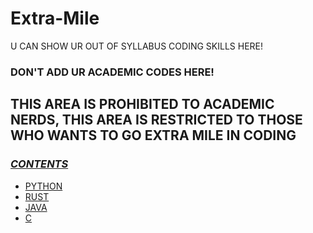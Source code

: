 # Extra-Mile
U CAN SHOW UR OUT OF SYLLABUS CODING SKILLS HERE!


### DON'T ADD UR ACADEMIC CODES HERE!
## THIS AREA IS PROHIBITED TO ACADEMIC NERDS, THIS AREA IS RESTRICTED TO THOSE WHO WANTS TO GO EXTRA MILE IN CODING

### <u>*CONTENTS*</u>
- [PYTHON](https://github.com/CSI-SCT-SB/Extra-Mile/tree/main/PYTHON)
- [RUST](https://github.com/GIND123/Extra-Mile/tree/main/RUST)
- [JAVA](https://github.com/GIND123/Extra-Mile/tree/main/JAVA)
- [C](https://github.com/GIND123/Extra-Mile/tree/main/C)


